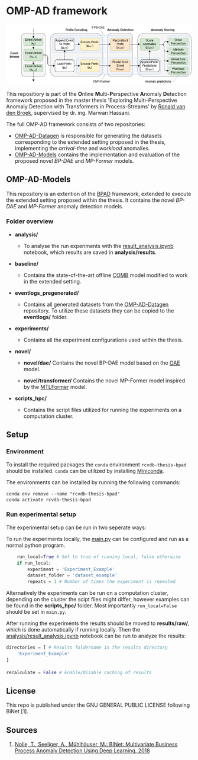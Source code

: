 # OMP-AD framework

![Framework Architecture](/readme_figures/framework-architecture.png)

This repositiory is part of the **O**nline **M**ulti-**P**erspective **A**nomaly **D**etection framework proposed in the master thesis 'Exploring Multi-Perspective Anomaly Detection with Transformers in Process-Streams' by [Ronald van den Broek](https://github.com/ronaldvandenbroek), supervised by dr. ing. Marwan Hassani. 

The full OMP-AD framework consists of two repositories:
* [OMP-AD-Datagen](https://github.com/ronaldvandenbroek/O-MP-AD-datagen) is responsible for generating the datasets corresponding to the extended setting proposed in the thesis, implementing the *arrival-time* and *workload* anomalies. 
* [OMP-AD-Models](https://github.com/ronaldvandenbroek/O-MP-AD-models) contains the implementation and evaluation of the proposed novel *BP-DAE* and *MP-Former* models. 

## OMP-AD-Models
This repository is an extention of the [BPAD](https://github.com/guanwei49/BPAD) framework, extended to execute the extended setting proposed within the thesis. It contains the novel *BP-DAE* and *MP-Former* anomaly detection models.

### Folder overview
* **analysis/**
    * To analyse the run experiments with the [result_analysis.ipynb](analysis/result_analysis.ipynb) notebook, which results are saved in **analysis/results**.

    <!-- * **analysis/prelimenaries** contain additional analysis notebooks  -->

* **baseline/** 
    * Contains the state-of-the-art offline [COMB](https://github.com/guanwei49/COMB) model modified to work in the extended setting.

* **eventlogs_pregenerated/**
    * Contains all generated datasets from the [OMP-AD-Datagen](https://github.com/ronaldvandenbroek/O-MP-AD-datagen) repository. To utilize these datasets they can be copied to the **eventlogs/** folder.

* **experiments/**
    * Contains all the experiment configurations used within the thesis.

* **novel/** 
    * **novel/dae/** Contains the novel BP-DAE model based on the [OAE](https://github.com/zyrako4/sequence-online-ad) model.

    * **novel/transformer/** Contains the novel MP-Former model inspired by the [MTLFormer](https://github.com/jiaojiaowang1992/MTLFormer) model.

* **scripts_hpc/**
    * Contains the script files utilized for running the experiments on a computation cluster.
   
## Setup
### Environment
To install the required packages the `conda` environment `rcvdb-thesis-bpad` should be installed. `conda` can be utilized by installing [Miniconda](https://conda.io/miniconda.html).

The environments can be installed by running the following commands:

```
conda env remove --name "rcvdb-thesis-bpad"
conda activate rcvdb-thesis-bpad
```

### Run experimental setup
The experimental setup can be run in two seperate ways:

To run the experiments locally, the [main.py](main.py) can be configured and run as a normal python program. 
```python
    run_local=True # Set to true of running local, false otherwise
    if run_local:
        experiment = 'Experiment_Example'
        dataset_folder = 'dataset_example'
        repeats = 1 # Number of times the experiment is repeated
```

Alternatively the experiments can be run on a computation cluster, depending on the cluster the scipt files might differ, however examples can be found in the **scripts_hpc/** folder. Most importantly `run_local=False` should be set in `main.py`.

After running the experiments the results should be moved to **results/raw/**, which is done automatically if running locally. Then the [analysis/result_analysis.ipynb](analysis/result_analysis.ipynb) notebook can be run to analyze the results: 

```python
directories = [ # Results foldername in the results directory
    'Experiment_Example' 
]

recalculate = False # Enable/Disable caching of results
```

## License
This repo is published under the GNU GENERAL PUBLIC LICENSE following BiNet [1]. 

## Sources
1. [Nolle, T., Seeliger, A., Mühlhäuser, M.: BINet: Multivariate Business Process Anomaly Detection Using Deep Learning, 2018](https://doi.org/10.1007/978-3-319-98648-7_16)